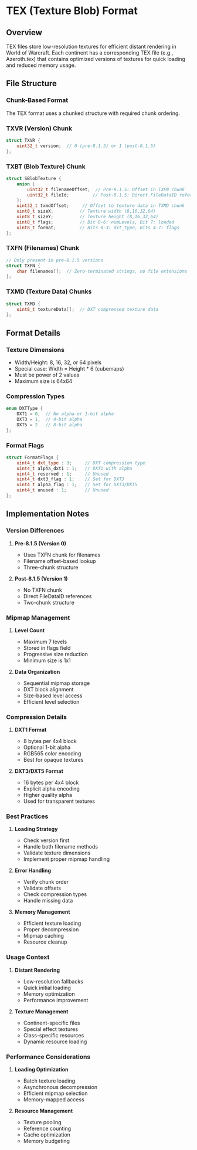 # TEX (Texture Blob) Format

## Overview
TEX files store low-resolution textures for efficient distant rendering in World of Warcraft. Each continent has a corresponding TEX file (e.g., Azeroth.tex) that contains optimized versions of textures for quick loading and reduced memory usage.

## File Structure

### Chunk-Based Format
The TEX format uses a chunked structure with required chunk ordering.

### TXVR (Version) Chunk
```cpp
struct TXVR {
    uint32_t version;  // 0 (pre-8.1.5) or 1 (post-8.1.5)
};
```

### TXBT (Blob Texture) Chunk
```cpp
struct SBlobTexture {
    union {
        uint32_t filenameOffset;  // Pre-8.1.5: Offset in TXFN chunk
        uint32_t fileId;         // Post-8.1.5: Direct FileDataID reference
    };
    uint32_t txmdOffset;     // Offset to texture data in TXMD chunk
    uint8_t sizeX;          // Texture width (8,16,32,64)
    uint8_t sizeY;          // Texture height (8,16,32,64)
    uint8_t flags;          // Bit 0-6: numLevels, Bit 7: loaded
    uint8_t format;         // Bits 0-3: dxt_type, Bits 4-7: flags
};
```

### TXFN (Filenames) Chunk
```cpp
// Only present in pre-8.1.5 versions
struct TXFN {
    char filenames[];  // Zero-terminated strings, no file extensions
};
```

### TXMD (Texture Data) Chunks
```cpp
struct TXMD {
    uint8_t textureData[];  // DXT compressed texture data
};
```

## Format Details

### Texture Dimensions
- Width/Height: 8, 16, 32, or 64 pixels
- Special case: Width = Height * 6 (cubemaps)
- Must be power of 2 values
- Maximum size is 64x64

### Compression Types
```cpp
enum DXTType {
    DXT1 = 0,  // No alpha or 1-bit alpha
    DXT3 = 1,  // 4-bit alpha
    DXT5 = 2   // 8-bit alpha
};
```

### Format Flags
```cpp
struct FormatFlags {
    uint4_t dxt_type : 3;     // DXT compression type
    uint4_t alpha_dxt1 : 1;   // DXT1 with alpha
    uint4_t reserved : 1;     // Unused
    uint4_t dxt3_flag : 1;    // Set for DXT3
    uint4_t alpha_flag : 1;   // Set for DXT3/DXT5
    uint4_t unused : 1;       // Unused
};
```

## Implementation Notes

### Version Differences
1. **Pre-8.1.5 (Version 0)**
   - Uses TXFN chunk for filenames
   - Filename offset-based lookup
   - Three-chunk structure

2. **Post-8.1.5 (Version 1)**
   - No TXFN chunk
   - Direct FileDataID references
   - Two-chunk structure

### Mipmap Management
1. **Level Count**
   - Maximum 7 levels
   - Stored in flags field
   - Progressive size reduction
   - Minimum size is 1x1

2. **Data Organization**
   - Sequential mipmap storage
   - DXT block alignment
   - Size-based level access
   - Efficient level selection

### Compression Details
1. **DXT1 Format**
   - 8 bytes per 4x4 block
   - Optional 1-bit alpha
   - RGB565 color encoding
   - Best for opaque textures

2. **DXT3/DXT5 Format**
   - 16 bytes per 4x4 block
   - Explicit alpha encoding
   - Higher quality alpha
   - Used for transparent textures

### Best Practices
1. **Loading Strategy**
   - Check version first
   - Handle both filename methods
   - Validate texture dimensions
   - Implement proper mipmap handling

2. **Error Handling**
   - Verify chunk order
   - Validate offsets
   - Check compression types
   - Handle missing data

3. **Memory Management**
   - Efficient texture loading
   - Proper decompression
   - Mipmap caching
   - Resource cleanup

### Usage Context
1. **Distant Rendering**
   - Low-resolution fallbacks
   - Quick initial loading
   - Memory optimization
   - Performance improvement

2. **Texture Management**
   - Continent-specific files
   - Special effect textures
   - Class-specific resources
   - Dynamic resource loading

### Performance Considerations
1. **Loading Optimization**
   - Batch texture loading
   - Asynchronous decompression
   - Efficient mipmap selection
   - Memory-mapped access

2. **Resource Management**
   - Texture pooling
   - Reference counting
   - Cache optimization
   - Memory budgeting 
